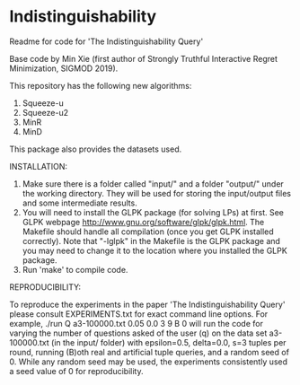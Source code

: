 # Indistinguishability
Readme for code for 'The Indistinguishability Query'

Base code by Min Xie (first author of Strongly Truthful Interactive Regret Minimization, SIGMOD 2019).

This repository has the following new algorithms:
1. Squeeze-u
2. Squeeze-u2
3. MinR
4. MinD

This package also provides the datasets used.

INSTALLATION:

1. Make sure there is a folder called "input/" and a folder "output/" under the working directory. They will be used for storing the input/output files and some intermediate results.
2.  You will need to install the GLPK package (for solving LPs) at first.
        See GLPK webpage <http://www.gnu.org/software/glpk/glpk.html>.
    The Makefile should handle all compilation (once you get GLPK installed correctly).
        Note that "-lglpk" in the Makefile is the GLPK package and you may need to change it to the location where you installed the GLPK package.
3. Run 'make' to compile code.

REPRODUCIBILITY:

To reproduce the experiments in the paper 'The Indistinguishability Query' please consult EXPERIMENTS.txt for exact command line options. For example,
./run Q a3-100000.txt 0.05 0.0 3 9 B 0
will run the code for varying the number of questions asked of the user (q) on the data set a3-100000.txt (in the input/ folder) with epsilon=0.5, delta=0.0, s=3 tuples per round, running (B)oth real and artificial tuple queries, and a random seed of 0. While any random seed may be used, the experiments consistently used a seed value of 0 for reproducibility.

